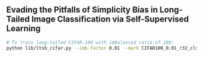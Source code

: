 ## Evading the Pitfalls of Simplicity Bias in Long-Tailed Image Classification via Self-Supervised Learning

```bash
# To train long-tailed CIFAR-100 with imbalanced ratio of 100:
python lib/ltsb_cifar.py --imb-factor 0.01 --mark CIFAR100_0.01_r32_cls
```
